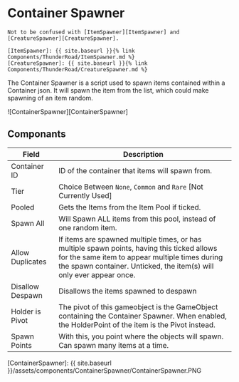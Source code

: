 # Container Spawner

```note
Not to be confused with [ItemSpawner][ItemSpawner] and [CreatureSpawner][CreatureSpawner].

[ItemSpawner]: {{ site.baseurl }}{% link Components/ThunderRoad/ItemSpawner.md %}
[CreatureSpawner]: {{ site.baseurl }}{% link Components/ThunderRoad/CreatureSpawner.md %}
```

The Container Spawner is a script used to spawn items contained within a Container json. It will spawn the item from the list, which could make spawning of an item random.

![ContainerSpawner][ContainerSpawner]

## Componants

| Field                       | Description
| ---                         | ---
| Container ID                | ID of the container that items will spawn from.
| Tier                        | Choice Between `None`, `Common` and `Rare` [Not Currently Used]
| Pooled                      | Gets the Items from the Item Pool if ticked. 
| Spawn All                   | Will Spawn ALL items from this pool, instead of one random item.
| Allow Duplicates            | If items are spawned multiple times, or has multiple spawn points, having this ticked allows for the same item to appear multiple times during the spawn container. Unticked, the item(s) will only ever appear once.
| Disallow Despawn            | Disallows the items spawned to despawn
| Holder is Pivot             | The pivot of this gameobject is the GameObject containing the Container Spawner. When enabled, the HolderPoint of the item is the Pivot instead.
| Spawn Points                | With this, you point where the objects will spawn. Can spawn many items at a time.


[ContainerSpawner]: {{ site.baseurl }}/assets/components/ContainerSpawner/ContainerSpawner.PNG